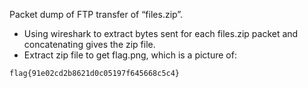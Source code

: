 Packet dump of FTP transfer of “files.zip”. 

* Using wireshark to extract bytes sent for each files.zip packet and concatenating gives the zip file. 
* Extract zip file to get flag.png, which is a picture of:
```
flag{91e02cd2b8621d0c05197f645668c5c4}
```
